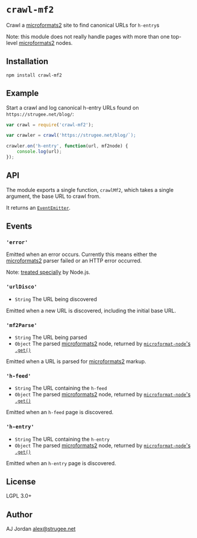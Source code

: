 # `crawl-mf2`

Crawl a [microformats2][] site to find canonical URLs for `h-entry`s

Note: this module does not really handle pages with more than one top-level [microformats2][] nodes.

## Installation

    npm install crawl-mf2

## Example

Start a crawl and log canonical h-entry URLs found on `https://strugee.net/blog/`:

```js
var crawl = require('crawl-mf2');

var crawler = crawl('https://strugee.net/blog/`);

crawler.on('h-entry', function(url, mf2node) {
	console.log(url);
});
```

## API

The module exports a single function, `crawlMf2`, which takes a single argument, the base URL to crawl from.

It returns an [`EventEmitter`](https://nodejs.org/api/events.html#events_class_eventemitter).

## Events

### `'error'`

Emitted when an error occurs. Currently this means either the [microformats2][] parser failed or an HTTP error occurred.

Note: [treated specially](https://nodejs.org/api/events.html#events_error_events) by Node.js.

### `'urlDisco'`

* `String` The URL being discovered

Emitted when a new URL is discovered, including the initial base URL.

### `'mf2Parse'`

* `String` The URL being parsed
* `Object` The parsed [microformats2][] node, returned by [`microformat-node`'s `.get()`](https://www.npmjs.com/package/microformat-node#get)

Emitted when a URL is parsed for [microformats2][] markup.

### `'h-feed'`

* `String` The URL containing the `h-feed`
* `Object` The parsed [microformats2][] node, returned by [`microformat-node`'s `.get()`](https://www.npmjs.com/package/microformat-node#get)

Emitted when an `h-feed` page is discovered.

### `'h-entry'`

* `String` The URL containing the `h-entry`
* `Object` The parsed [microformats2][] node, returned by [`microformat-node`'s `.get()`](https://www.npmjs.com/package/microformat-node#get)

Emitted when an `h-entry` page is discovered.

## License

LGPL 3.0+

## Author

AJ Jordan <alex@strugee.net>

 [microformats2]: http://microformats.org/

